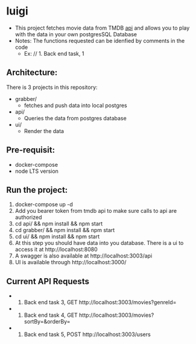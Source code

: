 # luigi

- This project fetches movie data from TMDB  [api](https://developer.themoviedb.org) and allows you to play with the data in your own postgresSQL Database
- Notes: The functions requested can be idenfied by comments in the code
  - Ex: // 1. Back end task, 1


## Architecture:
There is 3 projects in this repository:
- grabber/
  - fetches and push data into local postgres
- api/
  - Queries the data from postgres database
- ui/
  - Render the data

## Pre-requisit:
- docker-compose
- node LTS version


## Run the project:
1. docker-compose up -d
2. Add you bearer token from tmdb api to make sure calls to api are authorized
3. cd api/ && npm install && npm start
4. cd grabber/ && npm install && npm start
4. cd ui/ && npm install && npm start
5. At this step you should have data into you database. There is a ui to access it at http://localhost:8080
6. A swagger is also available at http://localhost:3003/api
7. UI is available through http://localhost:3000/

## Current API Requests
- 1. Back end task 3, GET http://localhost:3003/movies?genreId=
- 1. Back end task 4, GET http://localhost:3003/movies?sortBy=&orderBy=
- 1. Back end task 5, POST http://localhost:3003/users

